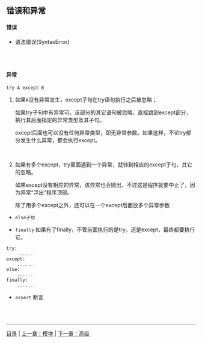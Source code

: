 ## 错误和异常

#### 错误

* 语法错误(SyntaxError)

<br><br>

#### 异常

`try A except B`

1. 如果`A`没有异常发生，except子句在try语句执行之后被忽略；

    如果try子句中有异常可，该部分的其它语句被忽略，直接跳到except部分，执行其后面指定的异常类型及其子句。

    except后面也可以没有任何异常类型，即无异常参数。如果这样，不论try部分发生什么异常，都会执行except。
<br>

2. 如果有多个except，try里面遇到一个异常，就转到相应的except子句，其它的忽略。

    如果except没有相应的异常，该异常也会抛出，不过这是程序就要中止了，因为异常“浮出”程序顶部。

    除了用多个except之外，还可以在一个except后面放多个异常参数


* `else子句`

* `finally` 如果有了finally，不管前面执行的是try，还是except，最终都要执行它。

```
try:
    ......
except:
    ......
else:
    ......
finally:
    ......
```

* `assert` 断言

<br><br>

-----

[目录](https://github.com/ykqmain/Learning-Python-with-Git) | [上一章：模块](https://github.com/ykqmain/Learning-Python-with-Git/blob/master/text/6.md) | [下一章：高级](https://github.com/ykqmain/Learning-Python-with-Git/blob/master/text/8.md)
